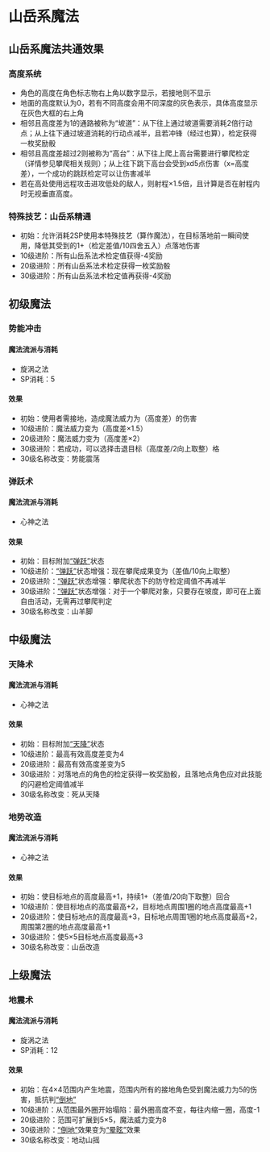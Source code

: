 # 山岳系魔法

## 山岳系魔法共通效果

### 高度系统

* 角色的高度在角色标志物右上角以数字显示，若接地则不显示
* 地面的高度默认为0，若有不同高度会用不同深度的灰色表示，具体高度显示在灰色大框的右上角
* 相邻且高度差为1的通路被称为“坡道”：从下往上通过坡道需要消耗2倍行动点；从上往下通过坡道消耗的行动点减半，且若冲锋（经过也算），检定获得一枚奖励骰
* 相邻且高度差超过2则被称为“高台”：从下往上爬上高台需要进行攀爬检定（详情参见攀爬相关规则）；从上往下跳下高台会受到xd5点伤害（x=高度差），一个成功的跳跃检定可以让伤害减半
* 若在高处使用远程攻击进攻低处的敌人，则射程×1.5倍，且计算是否在射程内时无视垂直高度。

### 特殊技艺：山岳系精通

* 初始：允许消耗2SP使用本特殊技艺（算作魔法），在目标落地前一瞬间使用，降低其受到的1+（检定差值/10四舍五入）点落地伤害
* 10级进阶：所有山岳系法术检定值获得-4奖励
* 20级进阶：所有山岳系法术检定获得一枚奖励骰
* 30级进阶：所有山岳系法术检定值再获得-4奖励

## 初级魔法

### 势能冲击

#### 魔法流派与消耗

* 旋涡之法
* SP消耗：5

#### 效果

* 初始：使用者需接地，造成魔法威力为（高度差）的伤害
* 10级进阶：魔法威力变为（高度差×1.5）
* 20级进阶：魔法威力变为（高度差×2）
* 30级进阶：若成功，可以选择击退目标（高度差/2向上取整）格
* 30级名称改变：势能震荡

### 弹跃术

#### 魔法流派与消耗

* 心神之法

#### 效果

* 初始：目标附加<a href="../../../status/normal/#弹跃" target="_blank">“弹跃”</a>状态
* 10级进阶：<a href="../../../status/normal/#弹跃" target="_blank">“弹跃”</a>状态增强：现在攀爬成果变为（差值/10向上取整）
* 20级进阶：<a href="../../../status/normal/#弹跃" target="_blank">“弹跃”</a>状态增强：攀爬状态下的防守检定阈值不再减半
* 30级进阶：<a href="../../../status/normal/#弹跃" target="_blank">“弹跃”</a>状态增强：对于一个攀爬对象，只要存在坡度，即可在上面自由活动，无需再过攀爬判定
* 30级名称改变：山羊脚

## 中级魔法

### 天降术

#### 魔法流派与消耗

* 心神之法

#### 效果

* 初始：目标附加<a href="../../../status/normal/#弹跃" target="_blank">“天降”</a>状态
* 10级进阶：最高有效高度差变为4
* 20级进阶：最高有效高度差变为5
* 30级进阶：对落地点的角色的检定获得一枚奖励骰，且落地点角色应对此技能的闪避检定阈值减半
* 30级名称改变：死从天降

### 地势改造

#### 魔法流派与消耗

* 心神之法

#### 效果

* 初始：使目标地点的高度最高+1，持续1+（差值/20向下取整）回合
* 10级进阶：使目标地点的高度最高+2，目标地点周围1圈的地点高度最高+1
* 20级进阶：使目标地点的高度最高+3，目标地点周围1圈的地点高度最高+2，周围第2圈的地点高度最高+1
* 30级进阶：使5×5目标地点高度最高+3
* 30级名称改变：山岳改造

## 上级魔法

### 地震术

#### 魔法流派与消耗

* 旋涡之法
* SP消耗：12

#### 效果

* 初始：在4×4范围内产生地震，范围内所有的接地角色受到魔法威力为5的伤害，抵抗判<a href="../../../status/normal/#倒地" target="_blank">“倒地”</a>
* 10级进阶：从范围最外圈开始塌陷：最外圈高度不变，每往内缩一圈，高度-1
* 20级进阶：范围可扩展到5×5，魔法威力变为8
* 30级进阶：<a href="../../../status/normal/#倒地" target="_blank">“倒地”</a>效果变为<a href="../../../status/normal/#晕眩" target="_blank">“晕眩”</a>效果
* 30级名称改变：地动山摇
